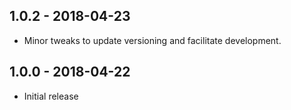 ## 1.0.2 - 2018-04-23

* Minor tweaks to update versioning and facilitate development.

## 1.0.0 - 2018-04-22

* Initial release
